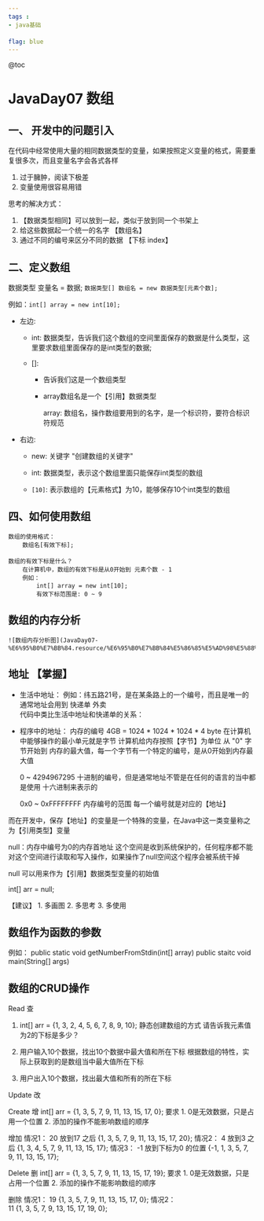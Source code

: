 ```yaml
---
tags : 
- java基础

flag: blue
---
```


@toc

# JavaDay07 数组

##  一、 开发中的问题引入
   在代码中经常使用大量的相同数据类型的变量，如果按照定义变量的格式，需要重复很多次，而且变量名字会各式各样
  1. 过于臃肿，阅读下极差
  2. 变量使用很容易用错

思考的解决方式：
  1. 【数据类型相同】可以放到一起，类似于放到同一个书架上
  2. 给这些数据起一个统一的名字 【数组名】
  3. 通过不同的编号来区分不同的数据 【下标 index】

## 二、定义数组

数据类型 变量名 = 数据;
`数据类型[] 数组名 = new 数据类型[元素个数];`

例如：`int[] array = new int[10];`

- 左边:

    - int: 数据类型，告诉我们这个数组的空间里面保存的数据是什么类型，这里要求数组里面保存的是int类型的数据;

    - []:  

        - 告诉我们这是一个数组类型

        - array数组名是一个【引用】数据类型

            array: 数组名，操作数组要用到的名字，是一个标识符，要符合标识符规范

-  右边:

    - new: 关键字  "创建数组的关键字"  

    - int: 数据类型，表示这个数组里面只能保存int类型的数组  

    - `[10]`: 表示数组的【元素格式】为10，能够保存10个int类型的数组

## 四、如何使用数组
    数组的使用格式：
        数组名[有效下标];
        
    数组的有效下标是什么？
        在计算机中，数组的有效下标是从0开始到 元素个数 - 1
        例如：  
            int[] array = new int[10];
            有效下标范围是: 0 ~ 9

## 数组的内存分析
    ![数组内存分析图](JavaDay07-%E6%95%B0%E7%BB%84.resource/%E6%95%B0%E7%BB%84%E5%86%85%E5%AD%98%E5%88%86%E6%9E%90%E5%9B%BE.png)

## 地址 【掌握】
-  生活中地址：
      例如：纬五路21号，是在某条路上的一个编号，而且是唯一的
  通常地址会用到 
      快递单 外卖     
  代码中类比生活中地址和快递单的关系：
  
 - 程序中的地址：
      内存的编号
      4GB = 1024 * 1024 * 1024 * 4 byte
      在计算机中能够操作的最小单元就是字节
      计算机给内存按照【字节】为单位 从 "0" 字节开始到 内存的最大值，每一个字节有一个特定的编号，是从0开始到内存最大值
      
   0 ~ 4294967295 十进制的编号，但是通常地址不管是在任何的语言的当中都是使用 十六进制来表示的
   
   0x0 ~ 0xFFFFFFFF 内存编号的范围 每一个编号就是对应的【地址】
   

  而在开发中，保存【地址】的变量是一个特殊的变量，在Java中这一类变量称之为【引用类型】变量
      
  null：内存中编号为0的内存首地址
  这个空间是收到系统保护的，任何程序都不能对这个空间进行读取和写入操作，如果操作了null空间这个程序会被系统干掉

  null 可以用来作为【引用】数据类型变量的初始值

  int[] arr = null;
        
 【建议】
    1. 多画图
    2. 多思考
    3. 多使用
        
## 数组作为函数的参数
   例如：
        public static void getNumberFromStdin(int[] array)
        public staitc void main(String[] args)

## 数组的CRUD操作
  Read    查
  1. int[] arr = {1, 3, 2, 4, 5, 6, 7, 8, 9, 10};
    静态创建数组的方式
    请告诉我元素值为2的下标是多少？
  
  2. 用户输入10个数据，找出10个数据中最大值和所在下标
    根据数组的特性，实际上获取到的是数组当中最大值所在下标
  
  3. 用户出入10个数据，找出最大值和所有的所在下标
     

  Update  改

  Create  增
      int[] arr = {1, 3, 5, 7, 9, 11, 13, 15, 17, 0};
      要求
      1. 0是无效数据，只是占用一个位置
      2. 添加的操作不能影响数组的顺序
      
  增加
      情况1： 
          20 放到17 之后
           {1, 3, 5, 7, 9, 11, 13, 15, 17, 20};
      情况2：
          4 放到3 之后
           {1, 3, 4, 5, 7, 9, 11, 13, 15, 17};
      情况3：
          -1 放到下标为0 的位置
          {-1, 1, 3, 5, 7, 9, 11, 13, 15, 17};
              
  Delete  删
      int[] arr = {1, 3, 5, 7, 9, 11, 13, 15, 17, 19};
       要求
          1. 0是无效数据，只是占用一个位置
          2. 添加的操作不能影响数组的顺序
          
   删除
      情况1：
          19 
          {1, 3, 5, 7, 9, 11, 13, 15, 17, 0};
      情况2：    
          11
          {1, 3, 5, 7, 9, 13, 15, 17, 19, 0};